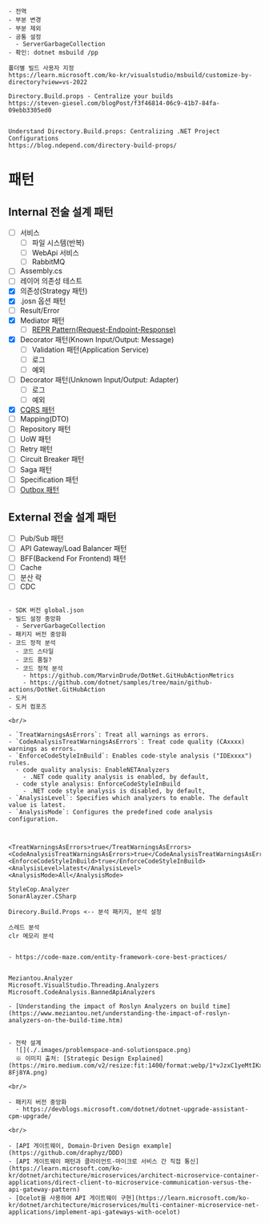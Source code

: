 ```
- 전역
- 부분 변경
- 부분 제외
- 공통 설정
  - ServerGarbageCollection
- 확인: dotnet msbuild /pp

폴더별 빌드 사용자 지정
https://learn.microsoft.com/ko-kr/visualstudio/msbuild/customize-by-directory?view=vs-2022

Directory.Build.props - Centralize your builds
https://steven-giesel.com/blogPost/f3f46814-06c9-41b7-84fa-09ebb3305ed0


Understand Directory.Build.props: Centralizing .NET Project Configurations
https://blog.ndepend.com/directory-build-props/
```

# 패턴
## Internal 전술 설계 패턴
- [ ] 서비스
  - [ ] 파일 시스템(반복)
  - [ ] WebApi 서비스
  - [ ] RabbitMQ
- [ ] Assembly.cs
- [ ] 레이어 의존성 테스트
- [x] 의존성(Strategy 패턴)
- [x] .josn 옵션 패턴
- [ ] Result/Error
- [x] Mediator 패턴
  - [ ] [REPR Pattern(Request-Endpoint-Response)](https://code-maze.com/aspnetcore-repr-request-endpoint-response-pattern/)
- [x] Decorator 패턴(Known Input/Output: Message)
  - [ ] Validation 패턴(Application Service)
  - [ ] 로그
  - [ ] 예외
- [ ] Decorator 패턴(Unknown Input/Output: Adapter)
  - [ ] 로그
  - [ ] 예외
- [x] [CQRS 패턴](https://www.kamilgrzybek.com/blog/posts/simple-cqrs-implementation-raw-sql-ddd)
- [ ] Mapping(DTO)
- [ ] Repository 패턴
- [ ] UoW 패턴
- [ ] Retry 패턴
- [ ] Circuit Breaker 패턴
- [ ] Saga 패턴
- [ ] Specification 패턴
- [ ] [Outbox 패턴](https://www.kamilgrzybek.com/blog/posts/the-outbox-pattern)

## External 전술 설계 패턴
- [ ] Pub/Sub 패턴
- [ ] API Gateway/Load Balancer 패턴
- [ ] BFF(Backend For Frontend) 패턴
- [ ] Cache
- [ ] 분산 락
- [ ] CDC

```

- SDK 버전 global.json
- 빌드 설정 중앙화
  - ServerGarbageCollection
- 패키지 버전 중앙화
- 코드 정적 분석
  - 코드 스타일
  - 코드 품질?
  - 코드 정적 분석
    - https://github.com/MarvinDrude/DotNet.GitHubActionMetrics
    - https://github.com/dotnet/samples/tree/main/github-actions/DotNet.GitHubAction
- 도커
- 도커 컴포즈

<br/>

- `TreatWarningsAsErrors`: Treat all warnings as errors.
- `CodeAnalysisTreatWarningsAsErrors`: Treat code quality (CAxxxx) warnings as errors.
- `EnforceCodeStyleInBuild`: Enables code-style analysis ("IDExxxx") rules.
  - code quality analysis: EnableNETAnalyzers
    - .NET code quality analysis is enabled, by default,
  - code style analysis: EnforceCodeStyleInBuild
    - .NET code style analysis is disabled, by default,
- `AnalysisLevel`: Specifies which analyzers to enable. The default value is latest.
- `AnalysisMode`: Configures the predefined code analysis configuration.



<TreatWarningsAsErrors>true</TreatWarningsAsErrors>
<CodeAnalysisTreatWarningsAsErrors>true</CodeAnalysisTreatWarningsAsErrors>
<EnforceCodeStyleInBuild>true</EnforceCodeStyleInBuild>
<AnalysisLevel>latest</AnalysisLevel>
<AnalysisMode>All</AnalysisMode>

StyleCop.Analyzer
SonarAlayzer.CSharp

Direcory.Build.Props <-- 분석 패키지, 분석 설정

스레드 분석
clr 메모리 분석


- https://code-maze.com/entity-framework-core-best-practices/


Meziantou.Analyzer
Microsoft.VisualStudio.Threading.Analyzers
Microsoft.CodeAnalysis.BannedApiAnalyzers

- [Understanding the impact of Roslyn Analyzers on build time](https://www.meziantou.net/understanding-the-impact-of-roslyn-analyzers-on-the-build-time.htm)


- 전략 설계
  ![](./.images/problemspace-and-solutionspace.png)  
  ※ 이미지 출처: [Strategic Design Explained](https://miro.medium.com/v2/resize:fit:1400/format:webp/1*vJzxC1yeMtIKxuk-8Fj8YA.png)

<br/>

- 패키지 버전 중앙화
  - https://devblogs.microsoft.com/dotnet/dotnet-upgrade-assistant-cpm-upgrade/

<br/>

- [API 게이트웨이, Domain-Driven Design example](https://github.com/draphyz/DDD)
- [API 게이트웨이 패턴과 클라이언트-마이크로 서비스 간 직접 통신](https://learn.microsoft.com/ko-kr/dotnet/architecture/microservices/architect-microservice-container-applications/direct-client-to-microservice-communication-versus-the-api-gateway-pattern)
- [Ocelot을 사용하여 API 게이트웨이 구현](https://learn.microsoft.com/ko-kr/dotnet/architecture/microservices/multi-container-microservice-net-applications/implement-api-gateways-with-ocelot)
```
